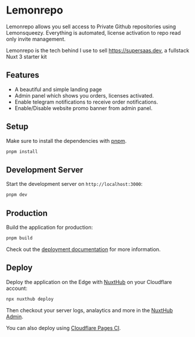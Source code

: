 # Lemonrepo

Lemonrepo allows you sell access to Private Github repositories using Lemonsqueezy. Everything is automated, license activation to repo read only invite management.

Lemonrepo is the tech behind I use to sell https://supersaas.dev, a fullstack Nuxt 3 starter kit

## Features

- A beautiful and simple landing page
- Admin panel which shows you orders, licenses activated.
- Enable telegram notifications to receive order notifications.
- Enable/Disable website promo banner from admin panel.

## Setup

Make sure to install the dependencies with [pnpm](https://pnpm.io).

```bash
pnpm install
```

## Development Server

Start the development server on `http://localhost:3000`:

```bash
pnpm dev
```

## Production

Build the application for production:

```bash
pnpm build
```

Check out the [deployment documentation](https://hub.nuxt.com/docs/getting-started/deploy) for more information.

## Deploy

Deploy the application on the Edge with [NuxtHub](https://hub.nuxt.com) on your Cloudflare account:

```bash
npx nuxthub deploy
```

Then checkout your server logs, analaytics and more in the [NuxtHub Admin](https://admin.hub.nuxt.com).

You can also deploy using [Cloudflare Pages CI](https://hub.nuxt.com/docs/getting-started/deploy#cloudflare-pages-ci).


